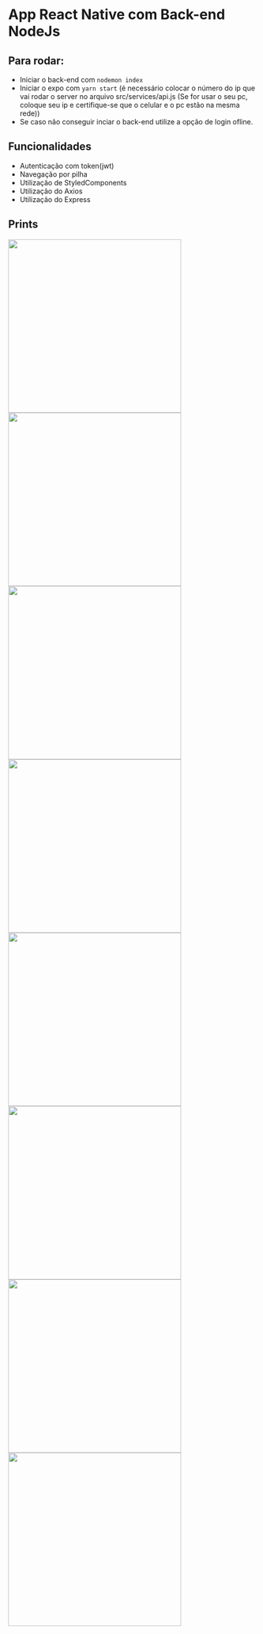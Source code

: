 # App React Native com Back-end NodeJs
## Para rodar:
- Iniciar o back-end com `nodemon index`
- Iniciar o expo com `yarn start` (é necessário colocar o número do ip que vai rodar o server no arquivo src/services/api.js (Se for usar o seu pc, coloque seu ip e certifique-se que o celular e o pc estão na mesma rede))
- Se caso não conseguir inciar o back-end utilize a opção de login ofline.

## Funcionalidades
- Autenticação com token(jwt)
- Navegação por pilha
- Utilização de StyledComponents 
- Utilização do Axios
- Utilização do Express 

## Prints
<img src="https://gitlab.com/fellipe-s-brandao/capacitacao-mobile/-/raw/main/telaLogin.jpeg" width="350">

<img src="https://gitlab.com/fellipe-s-brandao/capacitacao-mobile/-/raw/main/telaLogiErro.jpeg" width="350">

<img src="https://gitlab.com/fellipe-s-brandao/capacitacao-mobile/-/raw/main/TelaCadastro.jpeg" width="350">

<img src="https://gitlab.com/fellipe-s-brandao/capacitacao-mobile/-/raw/main/TelaInicia1.jpeg" width="350">

<img src="https://gitlab.com/fellipe-s-brandao/capacitacao-mobile/-/raw/main/TelaInicioCard1.jpeg" width="350">

<img src="https://gitlab.com/fellipe-s-brandao/capacitacao-mobile/-/raw/main/TelaInicioCard2.jpeg" width="350">

<img src="https://gitlab.com/fellipe-s-brandao/capacitacao-mobile/-/raw/main/TelaInicia2.jpeg" width="350">

<img src="https://gitlab.com/fellipe-s-brandao/capacitacao-mobile/-/raw/main/TelaInicialOfline.jpeg" width="350">
